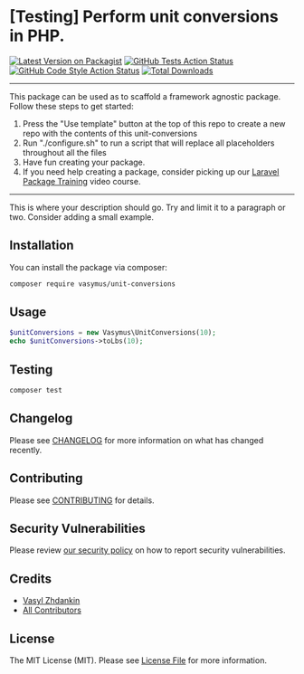# [Testing] Perform unit conversions in PHP.

[![Latest Version on Packagist](https://img.shields.io/packagist/v/vasymus/unit-conversions.svg?style=flat-square)](https://packagist.org/packages/vasymus/unit-conversions)
[![GitHub Tests Action Status](https://img.shields.io/github/workflow/status/vasymus/unit-conversions/run-tests?label=tests)](https://github.com/vasymus/unit-conversions/actions?query=workflow%3ATests+branch%3Amain)
[![GitHub Code Style Action Status](https://img.shields.io/github/workflow/status/vasymus/unit-conversions/Check%20&%20fix%20styling?label=code%20style)](https://github.com/vasymus/unit-conversions/actions?query=workflow%3A"Check+%26+fix+styling"+branch%3Amain)
[![Total Downloads](https://img.shields.io/packagist/dt/vasymus/unit-conversions.svg?style=flat-square)](https://packagist.org/packages/vasymus/unit-conversions)

---
This package can be used as to scaffold a framework agnostic package. Follow these steps to get started:

1. Press the "Use template" button at the top of this repo to create a new repo with the contents of this unit-conversions
2. Run "./configure.sh" to run a script that will replace all placeholders throughout all the files
3. Have fun creating your package.
4. If you need help creating a package, consider picking up our <a href="https://laravelpackage.training">Laravel Package Training</a> video course.
---

This is where your description should go. Try and limit it to a paragraph or two. Consider adding a small example.

## Installation

You can install the package via composer:

```bash
composer require vasymus/unit-conversions
```

## Usage

```php
$unitConversions = new Vasymus\UnitConversions(10);
echo $unitConversions->toLbs(10);
```

## Testing

```bash
composer test
```

## Changelog

Please see [CHANGELOG](CHANGELOG.md) for more information on what has changed recently.

## Contributing

Please see [CONTRIBUTING](.github/CONTRIBUTING.md) for details.

## Security Vulnerabilities

Please review [our security policy](../../security/policy) on how to report security vulnerabilities.

## Credits

- [Vasyl Zhdankin](https://github.com/vasymus)
- [All Contributors](../../contributors)

## License

The MIT License (MIT). Please see [License File](LICENSE.md) for more information.

